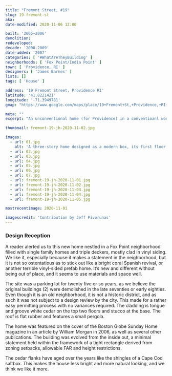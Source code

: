 ```yaml
---
title: "Fremont Street, #19"
slug: 19-fremont-st
aka: 
date-modified: 2020-11-06 12:00

built: '2005–2006'
demolition: 
redeveloped: 
decade: '2000-2009'
date-added: '2007'
categories: [ '#WhatAreTheyBuilding' ]
neighborhoods: [ 'Fox Point/India Point' ]
town: [ 'Providence, RI' ]
designers: [ 'James Barnes' ]
lists: []
tags: [ 'House' ]

address: '19 Fremont Street, Providence RI'
latitude: '41.8221421'
longitude: '-71.3949781'
gmap: "https://www.google.com/maps/place/19+Fremont+St,+Providence,+RI+02906/@41.8221421,-71.3949781,17z/data=!3m1!4b1!4m5!3m4!1s0x89e44530c74d68c3:0xd1f972e3a0addbec!8m2!3d41.8221381!4d-71.3927894"

meta: ""
excerpt: "An unconventional home (for Providence) in a conventioanl working class neighborhood"

thumbnail: fremont-19-jh-2020-11-02.jpg

images:
  - url: 01.jpg
    alt: 'A three-story home designed as a modern box, its first floor covered in white stucco and its second and third floors clad in wide planks of cedar wood.'
  - url: 02.jpg
  - url: 03.jpg
  - url: 04.jpg
  - url: 05.jpg
  - url: 06.jpg
  - url: 07.jpg
  - url: fremont-19-jh-2020-11-01.jpg
  - url: fremont-19-jh-2020-11-02.jpg
  - url: fremont-19-jh-2020-11-03.jpg
  - url: fremont-19-jh-2020-11-04.jpg
  - url: fremont-19-jh-2020-11-05.jpg

mostrecentimage: 2020-11-01

imagescredit: 'Contribution by Jeff Pivorunas'
---
```


### Design Reception

A reader alerted us to this new home nestled in a Fox Point neighborhood filled with single family homes and triple deckers, mostly clad in vinyl siding. We like it, especially because it makes a statement in the neighborhood, but it is not so ostentatious as to stick out like a bright coral Spanish revival, or another terrible vinyl-sided prefab home. It’s new and different without being out of place, and it seems to use materials and space well.

The site was a parking lot for twenty five or so years, as we believe the original buildings (2) were demolished in the late seventies or early eighties. Even though it is an old neighborhood, it is not a historic district, and as such it was not subject to a design review by the city. This made for a rather easy permitting process with no variances required. The cladding is tongue and groove white cedar on the top two floors and stucco at the base. The roof is flat rubber and features a small pergola. 

The home was featured on the cover of the Boston Globe Sunday Home magazine in an article by William Morgan in 2006, as well as several other publications. The building was evolved from the inside out, a minimal statement held within the framework of a tight rectangle derived from zoning setbacks, allowable FAR and height restrictions. 

The cedar flanks have aged over the years like the shingles of a Cape Cod saltbox. This makes the house less bright and more natural looking, and we think we like it more. 
